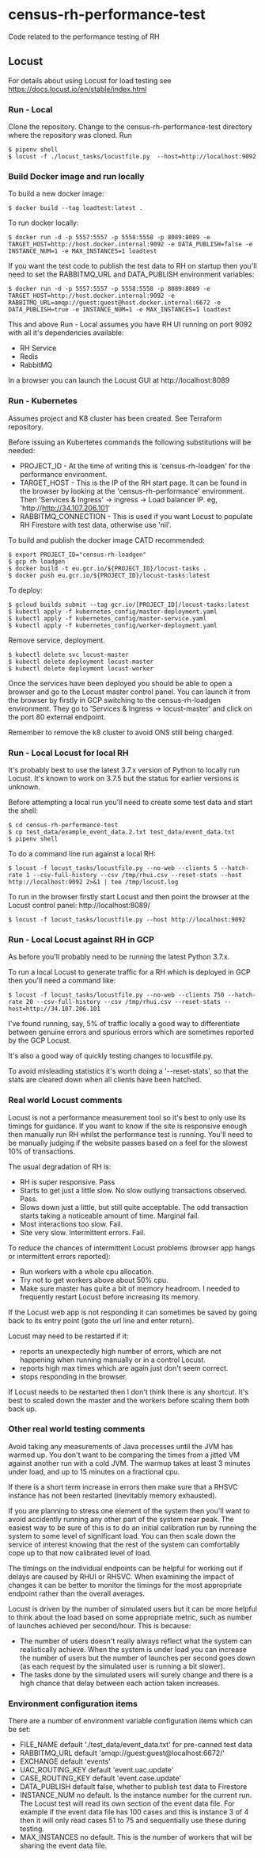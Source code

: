 # census-rh-performance-test

Code related to the performance testing of RH

## Locust

For details about using Locust for load testing see https://docs.locust.io/en/stable/index.html


### Run - Local

Clone the repository. Change to the census-rh-performance-test directory where the repository was cloned. Run

    $ pipenv shell
    $ locust -f ./locust_tasks/locustfile.py  --host=http://localhost:9092

### Build Docker image and run locally 

To build a new docker image:

    $ docker build --tag loadtest:latest .
    
To run docker locally:

    $ docker run -d -p 5557:5557 -p 5558:5558 -p 8089:8089 -e TARGET_HOST=http://host.docker.internal:9092 -e DATA_PUBLISH=false -e INSTANCE_NUM=1 -e MAX_INSTANCES=1 loadtest

If you want the test code to publish the test data to RH on startup then you'll need to set the RABBITMQ\_URL and DATA\_PUBLISH environment variables: 
 
    $ docker run -d -p 5557:5557 -p 5558:5558 -p 8089:8089 -e TARGET_HOST=http://host.docker.internal:9092 -e RABBITMQ_URL=amqp://guest:guest@host.docker.internal:6672 -e DATA_PUBLISH=true -e INSTANCE_NUM=1 -e MAX_INSTANCES=1 loadtest

This and above Run - Local assumes you have RH UI running on port 9092 with all it's dependencies available:
* RH Service
* Redis
* RabbitMQ

In a browser you can launch the Locust GUI at http://localhost:8089


### Run - Kubernetes
Assumes project and K8 cluster has been created. See Terraform repository.

Before issuing an Kubertetes commands the following substitutions will be needed:
* PROJECT\_ID - At the time of writing this is 'census-rh-loadgen' for the performance environment.
* TARGET\_HOST - This is the IP of the RH start page. It can be found in the browser by looking at the 'census-rh-performance' environment. Then 'Services & Ingress' -> ingress -> Load balancer IP. eg, 'http://http://34.107.206.101'
* RABBITMQ\_CONNECTION - This is used if you want Locust to populate RH Firestore with test data, otherwise use 'nil'.

To build and publish the docker image CATD recommended:

    $ export PROJECT_ID="census-rh-loadgen"
    $ gcp rh loadgen
    $ docker build -t eu.gcr.io/${PROJECT_ID}/locust-tasks .
    $ docker push eu.gcr.io/${PROJECT_ID}/locust-tasks:latest

To deploy:

    $ gcloud builds submit --tag gcr.io/[PROJECT_ID]/locust-tasks:latest
    $ kubectl apply -f kubernetes_config/master-deployment.yaml
    $ kubectl apply -f kubernetes_config/master-service.yaml
    $ kubectl apply -f kubernetes_config/worker-deployment.yaml

Remove service, deployment.

    $ kubectl delete svc locust-master
    $ kubectl delete deployment locust-master
    $ kubectl delete deployment locust-worker

Once the services have been deployed you should be able to open a browser and go to the Locust master control panel.
You can launch it from the browser by firstly in GCP switching to the census-rh-loadgen environment. They go to 'Services & Ingress -> locust-master' and click on the port 80 external endpoint.

Remember to remove the k8 cluster to avoid ONS still being charged.


### Run - Local Locust for local RH

It's probably best to use the latest 3.7.x version of Python to locally run Locust. It's known to work on 3.7.5 but the status for earlier versions is unknown.

Before attempting a local run you'll need to create some test data and start the shell:

	$ cd census-rh-performance-test
	$ cp test_data/example_event_data.2.txt test_data/event_data.txt 
	$ pipenv shell

To do a command line run against a local RH:
	
	$ locust -f locust_tasks/locustfile.py --no-web --clients 5 --hatch-rate 1 --csv-full-history --csv /tmp/rhui.csv --reset-stats --host http://localhost:9092 2>&1 | tee /tmp/locust.log

To run in the browser firstly start Locust and then point the browser at the Locust control panel: http://localhost:8089/

	$ locust -f locust_tasks/locustfile.py --host http://localhost:9092

### Run - Local Locust against RH in GCP

As before you'll probably need to be running the latest Python 3.7.x. 

To run a local Locust to generate traffic for a RH which is deployed in GCP then 
you'll need a command like:

    $ locust -f locust_tasks/locustfile.py --no-web --clients 750 --hatch-rate 20 --csv-full-history --csv /tmp/rhui.csv --reset-stats --host=http://34.107.206.101

I've found running, say, 5% of traffic locally a good way to differentiate between genuine errors and spurious errors which are sometimes reported by the GCP Locust.

It's also a good way of quickly testing changes to locustfile.py.

To avoid misleading statistics it's worth doing a '--reset-stats', so that the stats are cleared down when all clients have been hatched.

### Real world Locust comments

Locust is not a performance measurement tool so it's best to only use its timings for guidance. If you want
to know if the site is responsive enough then manually run RH whilst the performance test is running. You'll need 
to be manually judging if the website passes based on a feel for the slowest 10% of transactions.

The usual degradation of RH is:

* RH is super responsive. Pass
* Starts to get just a little slow. No slow outlying transactions observed. Pass.
* Slows down just a little, but still quite acceptable. The odd transaction starts taking a noticeable amount of time. Marginal fail.
* Most interactions too slow. Fail. 
* Site very slow. Intermittent errors. Fail.

To reduce the chances of intermittent Locust problems (browser app hangs or intermittent 
errors reported):

* Run workers with a whole cpu allocation.
* Try not to get workers above about 50% cpu.
* Make sure master has quite a bit of memory headroom. I needed to frequently restart 
Locust before increasing its memory.

If the Locust web app is not responding it can sometimes be saved by going back to its 
entry point (goto the url line and enter return).

Locust may need to be restarted if it:
* reports an unexpectedly high number of errors, which are not happening when running manually or in a control Locust.
* reports high max times which are again just don't seem correct.
* stops responding in the browser.

If Locust needs to be restarted then I don't think there is any shortcut. It's best to 
scaled down the master and the workers before scaling them both back up.


### Other real world testing comments

Avoid taking any measurements of Java processes until the JVM has warmed up. You don't want
to be comparing the times from a jitted VM against another run with a cold JVM. The warmup
takes at least 3 minutes under load, and up to 15 minutes on a fractional cpu.

If there is a short term increase in errors then make sure that a RHSVC instance has not been
restarted (inevitably memory exhausted).

If you are planning to stress one element of the system then you'll want to avoid accidently
running any other part of the system near peak. The easiest way to be sure of this is to do 
an initial calibration run by running the system to some level of significant load. You can
then scale down the service of interest knowing that the rest of the system can comfortably
cope up to that now calibrated level of load.

The timings on the individual endpoints can be helpful for working out if delays are caused 
by RHUI or RHSVC. When examining the impact of changes it can be better to monitor the timings
for the most appropriate endpoint rather than the overall averages.

Locust is driven by the number of simulated users but it can be more helpful to think about the
load based on some appropriate metric, such as number of launches achieved per second/hour. This is 
because: 

* The number of users doesn't really always reflect what the system can realistically achieve. When
the system is under load you can increase the number of users but the number of launches per second 
goes down (as each request by the simulated user is running a bit slower).
* The tasks done by the simulated users will surely change and there is a high chance that delay
between each action taken increases.


### Environment configuration items

There are a number of environment variable configuration items which can be set:

* FILE\_NAME default './test\_data/event\_data.txt' for pre-canned test data
* RABBITMQ\_URL default 'amqp://guest:guest@localhost:6672/'
* EXCHANGE default 'events'
* UAC\_ROUTING\_KEY default 'event.uac.update'
* CASE\_ROUTING\_KEY default 'event.case.update'
* DATA\_PUBLISH default false, whether to publish test data to Firestore
* INSTANCE\_NUM no default. Is the instance number for the current run. The Locust test will read
its own section of the event data file. For example if the event data file has 100 cases and this is 
instance 3 of 4 then it will only read cases 51 to 75 and sequentially use these during testing.
* MAX\_INSTANCES no default. This is the number of workers that will be sharing the event data file. 

